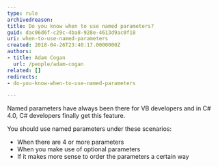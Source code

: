 ```yaml
---
type: rule
archivedreason: 
title: Do you know when to use named parameters?
guid: dac06d6f-c29c-4ba8-928e-4613d9ac0f18
uri: when-to-use-named-parameters
created: 2018-04-26T23:40:17.0000000Z
authors:
- title: Adam Cogan
  url: /people/adam-cogan
related: []
redirects:
- do-you-know-when-to-use-named-parameters

---
```


Named parameters have always been there for VB developers and in C# 4.0, C# developers finally get this feature.


<!--endintro-->

You should use named parameters under these scenarios:

* When there are 4 or more parameters
* When you make use of optional parameters
* If it makes more sense to order the parameters a certain way
